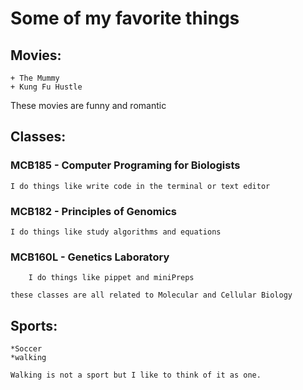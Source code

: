 # Some of my favorite things #
## Movies: ##
	+ The Mummy
	+ Kung Fu Hustle
These movies are funny and romantic
## Classes:
### MCB185 - Computer Programing for Biologists
	I do things like write code in the terminal or text editor
###	MCB182 - Principles of Genomics
	I do things like study algorithms and equations
###	MCB160L - Genetics Laboratory
		I do things like pippet and miniPreps

`
these classes are all related to Molecular and Cellular Biology
`
	
## Sports:
	*Soccer
	*walking
	
```
Walking is not a sport but I like to think of it as one.
```
	